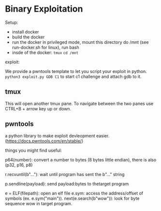 # Binary Exploitation

Setup:

- install docker
- build the docker
- run the docker in privileged mode, mount this directory do /mnt (see run-docker.sh for linux), run bash
- insde of the docker: `tmux` `cd /mnt`  

exploit:

We provide a pwntools template to let you script your exploit in python. 
`python3 exploit.py GDB C1` to start c1 challenge and attach gdb to it.

## tmux

This will open another tmux pane. To navigate between the two panes use CTRL+B + arrow key up or down.

## pwntools

a python library to make exploit devleopment easier. (https://docs.pwntools.com/en/stable/)

things you might find useful:

p64(number): convert a number to bytes (8 bytes little endian), there is also (p32, p16, p8)

r.recvuntil(b"..."): wait until program has sent the b"..." string

p.sendline(payload): send payload:bytes to thetarget program

e = ELF(filepath): open an elf file e.sym: access the address/offset of symbols (ex. e.sym("main")). next(e.search(b"wow")): look for byte sequence wow in target program. 

